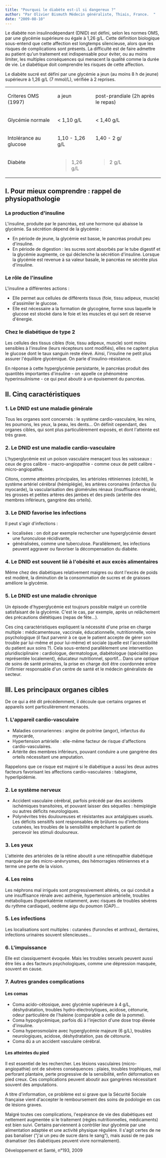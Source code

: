 ```yaml
---
title: "Pourquoi le diabète est-il si dangereux ?"
author: "Par Olivier Bismuth Médecin généraliste, Thiais, France.  "
date: "2009-08-10"
---
```


<div class="teaser"><p>Le diabète non insulinodépendant (DNID) est défini, selon les normes OMS, par une glycémie supérieure ou égale à 1,26 g/L. Cette définition biologique sous-entend que cette affection est longtemps silencieuse, alors que les risques de complications sont présents. La difficulté est de faire admettre au patient qu'un traitement est indispensable pour éviter, ou au moins limiter, les multiples conséquences qui menacent la qualité comme la durée de vie. Le diabétique doit comprendre les risques de cette affection.</p></div>

Le diabète sucré est défini par une glycémie a jeun (au moins 8 h de jeune) supérieure à 1,26 g/L (7 mmol/L), vérifiée à 2 reprises.  

<table>

<tbody>

<tr>

<td valign="top">

Criteres OMS (1997)

</td>

<td valign="top">

a jeun

</td>

<td valign="top">

post-prandiale (2h après le repas)

</td>

</tr>

<tr>

<td valign="top">

Glycémie normale

</td>

<td valign="top">

< 1,10 g/L

</td>

<td valign="top">

< 1,40 g/L

</td>

</tr>

<tr>

<td valign="top">

Intolérance au glucose

</td>

<td valign="top">

1,10 - 1,26 g/L

</td>

<td valign="top">

1,40 - 2 g/

</td>

</tr>

<tr>

<td valign="top">

Diabète

</td>

<td valign="top">

> 1,26 g/L

</td>

<td valign="top">

> 2 g/L

</td>

</tr>

</tbody>

</table>

## I. Pour mieux comprendre : rappel de physiopathologie

### La production d'insuline

L'insuline, produite par le pancréas, est une hormone qui abaisse la glycémie. Sa sécrétion dépend de la glycémie :

*   En période de jeune, la glycémie est basse, le pancréas produit peu d'insuline.  
*   En période de digestion : les sucres sont absorbés par le tube digestif et la glycémie augmente, ce qui déclenche la sécrétion d'insuline. Lorsque la glycémie est revenue à sa valeur basale, le pancréas ne sécrète plus d'insuline.

### Le rôle de l'insuline

L'insuline a différentes actions :

*   Elle permet aux cellules de différents tissus (foie, tissu adipeux, muscle) d'assimiler le glucose.  
*   Elle est nécessaire a la formation de glycogène, forme sous laquelle le glucose est stocké dans le foie et les muscles et qui sert de réserve d'énergie.

### Chez le diabétique de type 2

Les cellules des tissus cibles (foie, tissu adipeux, muscle) sont moins sensibles à l'insuline (leurs récepteurs sont modifiés), elles ne captent plus le glucose dont le taux sanguin reste élevé. Ainsi, l'insuline ne petit plus assurer l'équilibre glycémique. On parle d'insulino-résistance.

En réponse à cette hyperglycémie persistante, le pancréas produit des quantités importantes d'insuline - on appelle ce phénomène hyperinsulinisme - ce qui peut aboutir à un épuisement du pancréas.

## II. Cinq caractéristiques

### 1. Le DNID est une maladie générale

Tous les organes sont concernés : le système cardio-vasculaire, les reins, les poumons, les yeux, la peau, les dents... On définit cependant, des organes cibles, qui sont plus particulièrement exposés, et dont l'atteinte est très grave.

### 2. Le DNID est une maladie cardio-vasculaire

L'hyperglycémie est un poison vasculaire menaçant tous les vaisseaux : ceux de gros calibre - macro-angiopathie - comme ceux de petit calibre - micro-angiopathie.

Citons, comme atteintes principales, les artérioles rétiniennes (cécité), le système artériel cérébral (hémiplégie), les artères coronaires (infarctus (lu myocarde), la vascularisation des glomérules rénaux (insuffisance rénale), les grosses et petites artères des jambes et des pieds (artérite des membres inférieurs, gangrène des orteils).

### 3. Le DNID favorise les infections

Il peut s'agir d'infections :

*   localisées : on doit par exemple rechercher une hyperglycémie devant une furonculose récidivante,
*   généralisées, comme une tuberculose. Parallèlement, les infections peuvent aggraver ou favoriser la décompensation du diabète.

### 4. Le DNID est souvent lié à l'obésité et aux excès alimentaires

Même chez des diabétiques relativement maigres ou dont l'excès de poids est modéré, la diminution de la consommation de sucres et de graisses améliore la glycémie.

### 5. Le DNID est une maladie chronique

Un épisode d'hyperglycémie est toujours possible malgré un contrôle satisfaisant de la glycémie. C'est le cas, par exemple, après un relâchement des précautions diététiques (repas de fête...).

Ces cinq caractéristiques expliquent la nécessité d'une prise en charge multiple : médicamenteuse, vaccinale, éducationnelle, nutritionnelle, voire psychologique (il faut parvenir à ce que le patient accepte de gérer son trouble par lui-même et pour lui-même) et sociale (quelle est l'accessibilité du patient aux soins ?). Cela sous-entend parallèlement une intervention pluridisciplinaire : cardiologue, dermatologue, diabétologue (spécialité peu représentée localement), éducateur nutritionnel, sportif... Dans une optique de soins de santé primaires, la prise en charge doit être coordonnée entre l'infirmier responsable d'un centre de santé et le médecin généraliste de secteur.

## III. Les principaux organes cibles

De ce qui a été dit précédemment, il découle que certains organes et appareils sont particulièrement menacés.

### 1. L'appareil cardio-vasculaire

*   Maladies coronariennes : angine de poitrine (angor), infarctus du myocarde,
*   Hypertension artérielle : elle-même facteur de risque d'affections cardio-vasculaires.  
*   Artérite des membres inférieurs, pouvant conduire a une gangrène des orteils nécessitant une amputation.

Rappelons que ce risque est majoré si le diabétique a aussi les deux autres facteurs favorisant les affections cardio-vasculaires : tabagisme, hyperlipidémie.

### 2. Le système nerveux

*   Accident vasculaire cérébral, parfois précédé par des accidents ischémiques transitoires, et pouvant laisser des séquelles : hémiplégie ou autres déficits neurologiques.  
*   Polynévrites très douloureuses et résistantes aux antalgiques usuels. Les déficits sensitifs sont responsables de brûlures ou d'infections cutanées, les troubles de la sensibilité empêchant le patient de percevoir les stimuli douloureux.

### 3. Les yeux

L'atteinte des artérioles de la rétine aboutit a une rétinopathie diabétique marquée par des micro-anévrysmes, des hémorragies rétiniennes et a terme une perte de la vision.

### 4. Les reins

Les néphrons mal irrigués sont progressivement altérés, ce qui conduit a une insuffisance rénale avec asthénie, hypertension artérielle, troubles métaboliques (hyperkalémie notamment, avec risques de troubles sévères du rythme cardiaque), oedème aigu du poumon (OAP)...

### 5. Les infections

Les localisations sont multiples : cutanées (furoncles et anthrax), dentaires, infections urinaires souvent silencieuses...

### 6. L'impuissance

Elle est classiquement évoquée. Mais les troubles sexuels peuvent aussi être liés a des facteurs psychologiques, comme une dépression masquée, souvent en cause.

### 7. Autres grandes complications

#### **L**es comas

*   Coma acido-cétosique, avec glycémie supérieure à 4 g/L, déshydratation, troubles hydro-électrolytiques, acidose, cétonurie, odeur particulière de l'haleine (comparable a celle de la pomme).  
*   Coma hypoglycémique, parfois dû à l'injection d'une dose trop élevée d'insuline.  
*   Coma hyperosmolaire avec hyperglycémie majeure (6 g/L), troubles neurologiques, acidose, déshydratation, pas de cétonurie.  
*   Coma dû a un accident vasculaire cérébral.

#### Les atteintes du pied

Il est essentiel de les rechercher. Les lésions vasculaires (micro-angiopathie) ont de sévères conséquences : plaies, troubles trophiques, mal perforant plantaire, perte progressive de la sensibilité, enfin déformation en pied creux. Ces complications peuvent aboutir aux gangrènes nécessitant souvent des amputations.

A titre d'information, ce problème est si grave que la Sécurité Sociale française vient d'accepter le remboursement des soins de podologie en cas de lésions graves.

Malgré toutes ces complications, l'espérance de vie des diabétiques est nettement augmentée si le traitement (règles nutritionnelles, médicaments) est bien suivi. Certains parviennent à contrôler leur glycémie par une alimentation adaptée et une activité physique régulière. Il s'agit certes de ne pas banaliser ("j'ai un peu de sucre dans le sang"), mais aussi de ne pas dramatiser (les diabétiques peuvent vivre normalement).

Développement et Santé, n°193, 2009